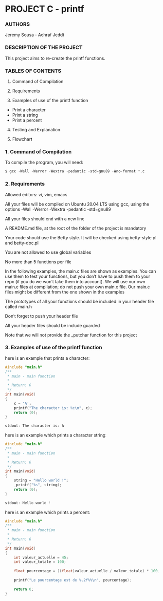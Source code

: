 # **PROJECT C - printf**

### **AUTHORS**

Jeremy Sousa - Achraf Jeddi

### **DESCRIPTION OF THE PROJECT**

This project aims to re-create the printf functions.

### **TABLES OF CONTENTS**

1. Command of Compilation

2. Requirements

3. Examples of use of the printf function
  - Print a character
  - Print a string
  - Print a percent

4. Testing and Explanation

5. Flowchart

### **1. Command of Compilation**

To compile the program, you will need:
```c
$ gcc -Wall -Werror -Wextra -pedantic -std=gnu89 -Wno-format *.c
```
### **2. Requirements**

Allowed editors: vi, vim, emacs

All your files will be compiled on Ubuntu 20.04 LTS using gcc, using the options -Wall -Werror -Wextra -pedantic -std=gnu89

All your files should end with a new line

A README.md file, at the root of the folder of the project is mandatory

Your code should use the Betty style. It will be checked using betty-style.pl and betty-doc.pl

You are not allowed to use global variables

No more than 5 functions per file

In the following examples, the main.c files are shown as examples. You can use them to test your functions, but you don’t have to push them to your repo (if you do we won’t take them into account). We will use our own main.c files at compilation; do not push your own main.c file. Our main.c files might be different from the one shown in the examples

The prototypes of all your functions should be included in your header file called main.h

Don’t forget to push your header file

All your header files should be include guarded

Note that we will not provide the _putchar function for this project

### **3. Examples of use of the printf function**

here is an example that prints a character:

```c
#include "main.h"
/**
 * main - main function
 *
 * Return: 0
 */
int main(void)
{
    c = 'A';
    printf("The character is: %c\n", c);
    return (0);
}

stdout: The character is: A
```

here is an example which prints a character string:

```c
#include "main.h"
/**
 * main - main function
 *
 * Return: 0
 */
int main(void)
{
	string = "Hello world !";
	_printf("%s", string);
	return (0);
}

stdout: Hello world !
```

here is an example which prints a percent:

```c
#include "main.h"
/**
 * main - main function
 *
 * Return: 0
 */
int main(void)
{
    int valeur_actuelle = 45;
    int valeur_totale = 100;
    
    float pourcentage = ((float)valeur_actuelle / valeur_totale) * 100;
    
    printf("Le pourcentage est de %.2f%%\n", pourcentage);
    
    return 0;
}
```
